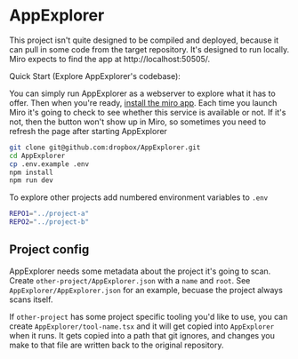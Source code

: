 # AppExplorer

This project isn't quite designed to be compiled and deployed, because it can pull in
some code from the target repository. It's designed to run locally. Miro expects to find the
app at http://localhost:50505/.

Quick Start (Explore AppExplorer's codebase):

You can simply run AppExplorer as a webserver to explore what it has to offer.
Then when you're ready, [install the miro app][install]. Each time you launch
Miro it's going to check to see whether this service is available or not. If
it's not, then the button won't show up in Miro, so sometimes you need to
refresh the page after starting AppExplorer

```sh
git clone git@github.com:dropbox/AppExplorer.git
cd AppExplorer
cp .env.example .env
npm install
npm run dev
```

To explore other projects add numbered environment variables to `.env`

```sh
REPO1="../project-a"
REPO2="../project-b"
```

## Project config

AppExplorer needs some metadata about the project it's going to scan. Create
`other-project/AppExplorer.json` with a `name` and `root`. See
`AppExplorer/AppExplorer.json` for an example, becuase the project always scans
itself.

If `other-project` has some project specific tooling you'd like to use, you can
create `AppExplorer/tool-name.tsx` and it will get copied into `AppExplorer`
when it runs. It gets copied into a path that git ignores, and changes you make
to that file are written back to the original repository.

[install]: https://miro.com/oauth/authorize/?response_type=code&client_id=3458764531189693223&redirect_uri=%2Fconfirm-app-install%2F
